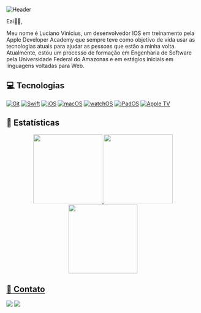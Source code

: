 ![Header](./Imagens/banner.png)

Eai✌🏻, 

Meu nome é Luciano Vinicius, um desenvolvedor IOS em treinamento pela Apple Developer Academy que sempre teve como objetivo de vida usar as tecnologias atuais para ajudar as pessoas que estão a minha volta. Atualmente, estou um processo de formação em Engenharia de Software pela Universidade Federal do Amazonas e em estágios iniciais em linguagens voltadas para Web.

##  💻 Tecnologias
[<img alt="Git" src="https://img.shields.io/badge/git%20-%23E34F26.svg?&style=for-the-badge&logo=git&logoColor=white"/>](https://git-scm.com)
[<img alt="Swift" src="https://img.shields.io/badge/swift%20-%23E34F26.svg?&style=for-the-badge&logo=swift&logoColor=white"/>](https://www.swift.org/documentation/)
[<img alt="iOS" src="https://img.shields.io/badge/ios-%23282c34.svg?&style=for-the-badge&logo=ios&logoColor=white"/>](https://developer.apple.com/ios/)
[<img alt="macOS" src="https://img.shields.io/static/v1?style=for-the-badge&message=macOS&color=000000&logo=macOS&logoColor=FFFFFF&label=">](https://developer.apple.com/macos/)
[<img alt="watchOS" src="https://img.shields.io/static/v1?style=for-the-badge&message=watchOS&color=000000&logo=Apple&logoColor=FFFFFF&label="/>](https://developer.apple.com/ios/)
[<img alt="iPadOS" src="https://img.shields.io/static/v1?style=for-the-badge&message=iPadOS&color=000000&logo=Apple&logoColor=FFFFFF&label="/>](https://developer.apple.com/ipados/)
[<img alt="Apple TV" src="https://img.shields.io/badge/appletv-%23282c34.svg?&style=for-the-badge&logo=appletv&logoColor=white"/>](https://developer.apple.com/tvos/)

## 🦑 Estatísticas

<div align="center">

  <a href="https://github.com/luchoa54">
  <img height="180em" src="https://github-readme-stats-sigma-five.vercel.app/api/top-langs/?username=luchoa54&show_icons=true&theme=vue-dark&include_all_commits=true&count_private=true"/>
  <img height="180em" src="https://github-readme-stats-sigma-five.vercel.app/api/?username=luchoa54&layout=compact&langs_count=9&theme=vue-dark"/>
  
</div>

<div align="center">

  <a href="https://github.com/luchoa54">
  <img height="180em" src="http://github-readme-streak-stats.herokuapp.com?user=luchoa54&theme=vue-dark&locale=pt-br)](https://git.io/streak-stats"/>
  
</div>

## 📨 Contato

<div> 

  <a href = "mailto:luciano.uchoa@icomp.ufam.edu.br"><img src="https://img.shields.io/badge/-Gmail-%23333?style=for-the-badge&logo=gmail&logoColor=white" target="_blank"></a>
  <a href="https://www.linkedin.com/in/luciano-uchoa-1331931b3/" target="_blank"><img src="https://img.shields.io/badge/-LinkedIn-%230077B5?style=for-the-badge&logo=linkedin&logoColor=white" target="_blank"></a> 
 
</div>
